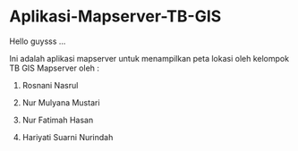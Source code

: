 # Aplikasi-Mapserver-TB-GIS

Hello guysss ...

Ini adalah aplikasi mapserver untuk menampilkan peta lokasi oleh kelompok TB GIS Mapserver oleh :

1. Rosnani Nasrul

2. Nur Mulyana Mustari

3. Nur Fatimah Hasan

4. Hariyati Suarni Nurindah
